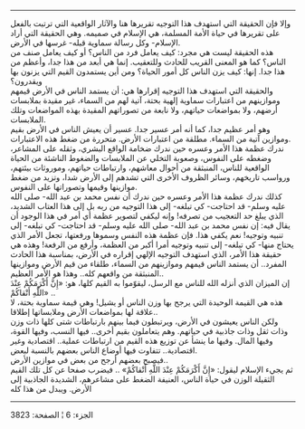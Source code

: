 ------------------------------------------------------------------------

وإلا فإن الحقيقة التي استهدف هذا التوجيه تقريرها هنا والآثار الواقعية
التي ترتبت بالفعل على تقريرها في حياة الأمة المسلمة، هي الإسلام في
صميمه. وهي الحقيقة التي أراد الإسلام- وكل رسالة سماوية قبله- غرسها في
الأرض.  
هذه الحقيقة ليست هي مجرد: كيف يعامل فرد من الناس؟ أو كيف يعامل صنف من
الناس؟ كما هو المعنى القريب للحادث وللتعقيب. إنما هي أبعد من هذا جدا،
وأعظم من هذا جدا. إنها: كيف يزن الناس كل أمور الحياة؟ ومن أين يستمدون
القيم التي يزنون بها ويقدرون؟  
والحقيقة التي استهدف هذا التوجيه إقرارها هي: أن يستمد الناس في الأرض
قيمهم وموازينهم من اعتبارات سماوية إلهية بحتة، آتية لهم من السماء، غير
مقيدة بملابسات أرضهم، ولا بمواضعات حياتهم، ولا نابعة من تصوراتهم المقيدة
بهذه المواضعات وتلك الملابسات.  
وهو أمر عظيم جدا، كما أنه أمر عسير جدا. عسير أن يعيش الناس في الأرض بقيم
وموازين آتية من السماء. مطلقة من اعتبارات الأرض. متحررة من ضغط هذه
الاعتبارات.  
ندرك عظمة هذا الأمر وعسره حين ندرك ضخامة الواقع البشري، وثقله على
المشاعر، وضغطه على النفوس، وصعوبة التخلي عن الملابسات والضغوط الناشئة من
الحياة الواقعية للناس، المنبثقة من أحوال معاشهم، وارتباطات حياتهم،
وموروثات بيئتهم، ورواسب تاريخهم، وسائر الظروف الأخرى التي تشدهم إلى
الأرض شدا، وتزيد من ضغط موازينها وقيمها وتصوراتها على النفوس.  
كذلك ندرك عظمة هذا الأمر وعسره حين ندرك أن نفس محمد بن عبد الله- صلى
الله عليه وسلم- قد احتاجت- كي تبلغه- إلى هذا التوجيه من ربه بل إلى هذا
العتاب الشديد، الذي يبلغ حد التعجيب من تصرفه! وإنه ليكفي لتصوير عظمة أي
أمر في هذا الوجود أن يقال فيه: إن نفس محمد بن عبد الله- صلى الله عليه
وسلم- قد احتاجت- كي تبلغه- إلى تنبيه وتوجيه! نعم يكفي هذا. فإن عظمة هذه
النفس وسموها ورفعتها، تجعل الأمر الذي يحتاج منها- كي تبلغه- إلى تنبيه
وتوجيه أمرا أكبر من العظمة، وأرفع من الرفعة! وهذه هي حقيقة هذا الأمر،
الذي استهدف التوجيه الإلهي إقراره في الأرض، بمناسبة هذا الحادث المفرد..
أن يستمد الناس قيمهم وموازينهم من السماء، طلقاء من قيم الأرض وموازينها
المنبثقة من واقعهم كله.. وهذا هو الأمر العظيم..  
إن الميزان الذي أنزله الله للناس مع الرسل، ليقوّموا به القيم كلها، هو:
«إِنَّ أَكْرَمَكُمْ عِنْدَ اللَّهِ أَتْقاكُمْ» ..  
هذه هي القيمة الوحيدة التي يرجح بها وزن الناس أو يشيل! وهي قيمة سماوية
بحتة، لا علاقة لها بمواضعات الأرض وملابساتها إطلاقا..  
ولكن الناس يعيشون في الأرض، ويرتبطون فيما بينهم بارتباطات شتى كلها ذات
وزن وذات ثقل وذات جاذبية في حياتهم. وهم يتعاملون بقيم أخرى.. فيها النسب،
وفيها القوة، وفيها المال. وفيها ما ينشأ عن توزيع هذه القيم من ارتباطات
عملية.. اقتصادية وغير اقتصادية.. تتفاوت فيها أوضاع الناس بعضهم بالنسبة
لبعض.  
فيصبح بعضهم أرجح من بعض في موازين الأرض..  
ثم يجيء الإسلام ليقول: «إِنَّ أَكْرَمَكُمْ عِنْدَ اللَّهِ أَتْقاكُمْ» .. فيضرب صفحا عن كل
تلك القيم الثقيلة الوزن في حياة الناس، العنيفة الضغط على مشاعرهم،
الشديدة الجاذبية إلى الأرض. ويبدل من هذا كله

------------------------------------------------------------------------

الجزء: 6 ¦ الصفحة: 3823
